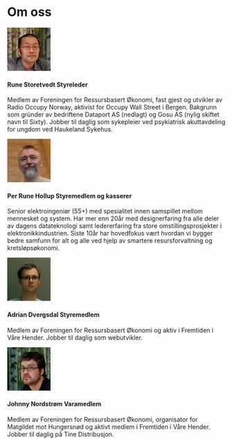 # Om oss

<div class="media">
    <img class="media-object pull-left" src="img/rune.jpg" alt="" />
    <div class="media-body">
        <h4 class="media-heading">Rune Storetvedt <span>Styreleder</span></h4>
        <p>
            Medlem av Foreningen for Ressursbasert Økonomi, fast gjest og utvikler av Radio Occupy Norway, aktivist for Occupy Wall Street i Bergen. Bakgrunn som gründer av bedriftene Dataport AS (nedlagt) og Gosu AS (nylig skiftet navn til Sixty). Jobber til daglig som sykepleier ved psykiatrisk akuttavdeling for ungdom ved Haukeland Sykehus.
        </p>
    </div>
</div>
<div class="media">
    <img class="media-object pull-left" src="img/prune.jpg" alt="" />
    <div class="media-body">
        <h4 class="media-heading">Per Rune Hollup <span>Styremedlem og kasserer</span></h4>
        <p>
            Senior elektroingeniør (55+) med spesialitet innen samspillet mellom mennesket og system. Har mer enn 20år med designerfaring fra alle deler av dagens datateknologi samt ledererfaring fra store omstillingsprosjekter i elektronikkindustrien. Siste 10år har hovedfokus vært hvordan vi bygger bedre samfunn for alt og alle ved hjelp av smartere resursforvaltning og kretsløpsøkonomi.
        </p>
    </div>
</div>
<div class="media">
    <img class="media-object pull-left" src="img/adrian.jpg" alt="" />
    <div class="media-body">
        <h4 class="media-heading">Adrian Dvergsdal <span>Styremedlem</span></h4>
        <p>
            Medlem av Foreningen for Ressursbasert Økonomi og aktiv i Fremtiden i Våre Hender. Jobber til daglig som webutvikler.
        </p>
    </div>
</div>
<div class="media">
    <img class="media-object pull-left" src="img/johnny.jpg" alt="" />
    <div class="media-body">
        <h4 class="media-heading">Johnny Nordstrøm <span>Varamedlem</span></h4>
        <p>
            Medlem av Foreningen for Ressursbasert Økonomi, organisator for Matgildet mot Hungersnød og aktivt medlem i Fremtiden i Våre Hender. Jobber til daglig på Tine Distribusjon.
        </p>
    </div>
</div>
<style>
    #content .media {
        margin-top: 30px;
    }
    #content .media-object {
        border: 1px solid #888;
        margin-right: 30px;
        border-radius: 5px;
    }
    #content .media-heading span {
        padding-left: 10px;
        color: #aaa;
        font-style: italic;
    }
</style>

